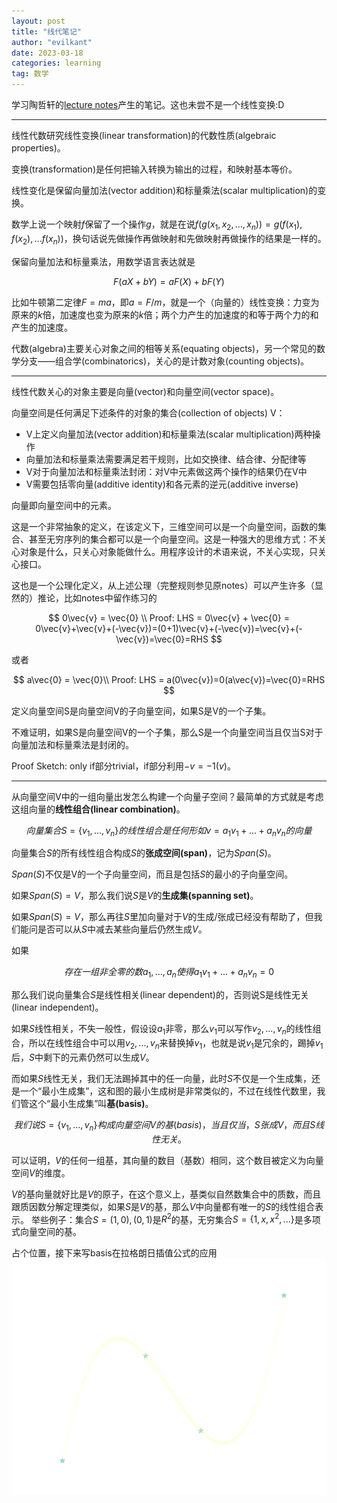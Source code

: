 ```yaml
---
layout: post
title: "线代笔记"
author: "evilkant"
date: 2023-03-18
categories: learning
tag: 数学
---
```


学习陶哲轩的[lecture notes](https://terrytao.files.wordpress.com/2016/12/linear-algebra-notes.pdf)产生的笔记。这也未尝不是一个线性变换:D

---

线性代数研究线性变换(linear transformation)的代数性质(algebraic properties)。

变换(transformation)是任何把输入转换为输出的过程，和映射基本等价。

线性变化是保留向量加法(vector addition)和标量乘法(scalar multiplication)的变换。

数学上说一个映射$f$保留了一个操作$g$，就是在说$f(g(x_1, x_2, ...,x_n))=g(f(x_1), f(x_2), ...f(x_n))$，换句话说先做操作再做映射和先做映射再做操作的结果是一样的。

保留向量加法和标量乘法，用数学语言表达就是

$$
F(aX+bY) = aF(X) + bF(Y)
$$

比如牛顿第二定律$F=ma$，即$a = F/m$，就是一个（向量的）线性变换：力变为原来的$k$倍，加速度也变为原来的$k$倍；两个力产生的加速度的和等于两个力的和产生的加速度。

代数(algebra)主要关心对象之间的相等关系(equating objects)，另一个常见的数学分支——组合学(combinatorics)，关心的是计数对象(counting objects)。

---

线性代数关心的对象主要是向量(vector)和向量空间(vector space)。

向量空间是任何满足下述条件的对象的集合(collection of objects) V：

- V上定义向量加法(vector addition)和标量乘法(scalar multiplication)两种操作
- 向量加法和标量乘法需要满足若干规则，比如交换律、结合律、分配律等
- V对于向量加法和标量乘法封闭：对V中元素做这两个操作的结果仍在V中
- V需要包括零向量(additive identity)和各元素的逆元(additive inverse)

向量即向量空间中的元素。

这是一个非常抽象的定义，在该定义下，三维空间可以是一个向量空间，函数的集合、甚至无穷序列的集合都可以是一个向量空间。这是一种强大的思维方式：不关心对象是什么，只关心对象能做什么。用程序设计的术语来说，不关心实现，只关心接口。

这也是一个公理化定义，从上述公理（完整规则参见原notes）可以产生许多（显然的）推论，比如notes中留作练习的

$$
0\vec{v} = \vec{0} \\
Proof: LHS = 0\vec{v} + \vec{0} = 0\vec{v}+\vec{v}+(-\vec{v})=(0+1)\vec{v}+(-\vec{v})=\vec{v}+(-\vec{v})=\vec{0}=RHS
$$

或者

$$
a\vec{0} = \vec{0}\\
Proof: LHS = a(0\vec{v})=0(a\vec{v})=\vec{0}=RHS
$$

定义向量空间S是向量空间V的子向量空间，如果S是V的一个子集。

不难证明，如果S是向量空间V的一个子集，那么S是一个向量空间当且仅当S对于向量加法和标量乘法是封闭的。

Proof Sketch: only if部分trivial，if部分利用$-v = -1(v)$。

---

从向量空间V中的一组向量出发怎么构建一个向量子空间？最简单的方式就是考虑这组向量的**线性组合(linear combination)**。

$$
向量集合S=\{v_1, ..., v_n\}的线性组合是任何形如v=a_1v_1+...+a_nv_n的向量
$$

向量集合$S$的所有线性组合构成$S$的**张成空间(span)**，记为$Span(S)$。

$Span(S)$不仅是V的一个子向量空间，而且是包括$S$的最小的子向量空间。

如果$Span(S)=V$，那么我们说$S$是$V$的**生成集(spanning set)**。

如果$Span(S)=V$，那么再往$S$里加向量对于$V$的生成/张成已经没有帮助了，但我们能问是否可以从$S$中减去某些向量后仍然生成$V$。

如果

$$
存在一组非全零的数a_1,...,a_n使得a_1v_1+...+a_nv_n=0
$$

那么我们说向量集合$S$是线性相关(linear dependent)的，否则说S是线性无关(linear independent)。

如果$S$线性相关，不失一般性，假设设$a_1$非零，那么$v_1$可以写作$v_2, ..., v_n$的线性组合，所以在线性组合中可以用$v_2, ..., v_n$来替换掉$v_1$，也就是说$v_1$是冗余的，踢掉$v_1$后，$S$中剩下的元素仍然可以生成$V$。

而如果$S$线性无关，我们无法踢掉其中的任一向量，此时$S$不仅是一个生成集，还是一个“最小生成集”，这和图的最小生成树是非常类似的，不过在线性代数里，我们管这个“最小生成集”叫**基(basis)**。

$$
我们说S=\{v_1, ..., v_n\}构成向量空间V的基(basis)，当且仅当，S张成V，而且S线性无关。
$$

可以证明，$V$的任何一组基，其向量的数目（基数）相同，这个数目被定义为向量空间$V$的维度。

$V$的基向量就好比是$V$的原子，在这个意义上，基类似自然数集合中的质数，而且跟质因数分解定理类似，如果$S$是$V$的基，那么$V$中向量都有唯一的$S$的线性组合表示。
举些例子：集合$S={(1,0), (0,1)}$是$R^2$的基，无穷集合$S=\{1, x, x^2, ...\}$是多项式向量空间的基。

占个位置，接下来写basis在拉格朗日插值公式的应用
![image](/assets/img/interpolate.png)